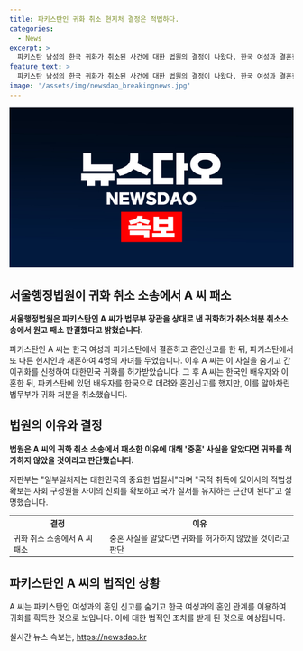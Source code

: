 ```yaml
---
title: 파키스탄인 귀화 취소 현지처 결정은 적법하다.
categories:
  - News
excerpt: >
  파키스탄 남성의 한국 귀화가 취소된 사건에 대한 법원의 결정이 나왔다. 한국 여성과 결혼한 뒤 파키스탄에서 또 다른 여성과 혼인하고 자녀를 둔 사실을 숨기고 귀화를 신청한 것이 원인이었다. 법원은 중혼 사실을 숨긴 것은 국적 취득에 있어서의 적법성을 훼손하는 것으로 판단하며, 귀화를 취소하기로 결정했다. 파키스탄 남성은 법무부의 귀화 취소 처분에 불복 소송을 제기했지만, 재판부는 이를 기각했다.
feature_text: >
  파키스탄 남성의 한국 귀화가 취소된 사건에 대한 법원의 결정이 나왔다. 한국 여성과 결혼한 뒤 파키스탄에서 또 다른 여성과 혼인하고 자녀를 둔 사실을 숨기고 귀화를 신청한 것이 원인이었다. 법원은 중혼 사실을 숨긴 것은 국적 취득에 있어서의 적법성을 훼손하는 것으로 판단하며, 귀화를 취소하기로 결정했다. 파키스탄 남성은 법무부의 귀화 취소 처분에 불복 소송을 제기했지만, 재판부는 이를 기각했다.
image: '/assets/img/newsdao_breakingnews.jpg'
---
```


<p><img src="/assets/img/newsdao_breakingnews.jpg" alt="ranknews 속보" /></p>

<h2 data-ke-size="size26">서울행정법원이 귀화 취소 소송에서 A 씨 패소</h2>

<p data-ke-size="size16"><b>서울행정법원은 파키스탄인 A 씨가 법무부 장관을 상대로 낸 귀화허가 취소처분 취소소송에서 원고 패소 판결했다고 밝혔습니다.</b></p>

<p>파키스탄인 A 씨는 한국 여성과 파키스탄에서 결혼하고 혼인신고를 한 뒤, 파키스탄에서 또 다른 현지인과 재혼하여 4명의 자녀를 두었습니다. 이후 A 씨는 이 사실을 숨기고 간이귀화를 신청하여 대한민국 귀화를 허가받았습니다. 그 후 A 씨는 한국인 배우자와 이혼한 뒤, 파키스탄에 있던 배우자를 한국으로 데려와 혼인신고를 했지만, 이를 알아차린 법무부가 귀화 처분을 취소했습니다.</p>

<h2 data-ke-size="size26">법원의 이유와 결정</h2>

<p data-ke-size="size16"><b>법원은 A 씨의 귀화 취소 소송에서 패소한 이유에 대해 '중혼' 사실을 알았다면 귀화를 허가하지 않았을 것이라고 판단했습니다.</b></p>

<p>재판부는 "일부일처제는 대한민국의 중요한 법질서"라며 "국적 취득에 있어서의 적법성 확보는 사회 구성원들 사이의 신뢰를 확보하고 국가 질서를 유지하는 근간이 된다"고 설명했습니다.</p>

<table>
    <tr>
        <th>결정</th>
        <th>이유</th>
    </tr>
    <tr>
        <td>귀화 취소 소송에서 A 씨 패소</td>
        <td>중혼 사실을 알았다면 귀화를 허가하지 않았을 것이라고 판단</td>
    </tr>
</table>

<h2 data-ke-size="size26">파키스탄인 A 씨의 법적인 상황</h2>

<p data-ke-size="size16">A 씨는 파키스탄인 여성과의 혼인 신고를 숨기고 한국 여성과의 혼인 관계를 이용하여 귀화를 획득한 것으로 보입니다. 이에 대한 법적인 조치를 받게 된 것으로 예상됩니다.</p>
실시간 뉴스 속보는, <a href="https://newsdao.kr" rel="dofollow">https://newsdao.kr</a>



